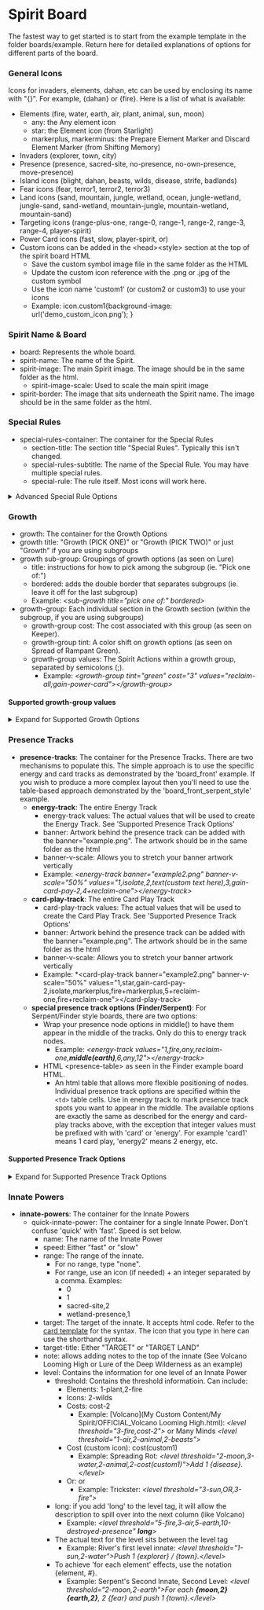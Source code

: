 # Spirit Board

The fastest way to get started is to start from the example template in the folder boards/example. Return here for detailed explanations of options for different parts of the board.

### General Icons
Icons for invaders, elements, dahan, etc can be used by enclosing its name with "{}". For example, {dahan} or {fire}. Here is a list of what is available:
- Elements (fire, water, earth, air, plant, animal, sun, moon)
	- any: the Any element icon
	- star: the Element icon (from Starlight)
	- markerplus, markerminus: the Prepare Element Marker and Discard Element Marker (from Shifting Memory)
- Invaders (explorer, town, city)  
- Presence (presence, sacred-site, no-presence, no-own-presence, move-presence)  
- Island icons (blight, dahan, beasts, wilds, disease, strife, badlands)  
- Fear icons (fear, terror1, terror2, terror3)
- Land icons (sand, mountain, jungle, wetland, ocean, jungle-wetland, jungle-sand, sand-wetland, mountain-jungle, mountain-wetland, mountain-sand)  
- Targeting icons (range-plus-one, range-0, range-1, range-2, range-3, range-4, player-spirit)  
- Power Card icons (fast, slow, player-spirit, or)
- Custom icons can be added in the \<head\>\<style\> section at the top of the spirit board HTML
	 - Save the custom symbol image file in the same folder as the HTML
	 - Update the custom icon reference with the .png or .jpg of the custom symbol
	 - Use the icon name 'custom1' (or custom2 or custom3) to use your icons
	 - Example: icon.custom1{background-image: url('demo_custom_icon.png'); }


### Spirit Name & Board
- board: Represents the whole board.
- spirit-name: The name of the Spirit.
- spirit-image: The main Spirit image. The image should be in the same folder as the html.
	- spirit-image-scale: Used to scale the main spirit image
- spirit-border: The image that sits underneath the Spirit name. The image should be in the same folder as the html.

### Special Rules
- special-rules-container: The container for the Special Rules
	- section-title: The section title "Special Rules". Typically this isn't changed.
	- special-rules-subtitle: The name of the Special Rule. You may have multiple special rules.
	- special-rule: The rule itself. Most icons will work here.
<details>
  <summary>Advanced Special Rule Options</summary>

- Serpent style presence nodes in the special rule
	- Example: *\<special-rules-track values="5,7,8,10,11,12,13"\>\<\/special-rules-track\>*

</details>

### Growth
- growth: The container for the Growth Options
- growth title: "Growth (PICK ONE)" or "Growth (PICK TWO)" or just "Growth" if you are using subgroups
- growth sub-group: Groupings of growth options (as seen on Lure)
	- title: instructions for how to pick among the subgroup (ie. "Pick one of:")
	- bordered: adds the double border that separates subgroups (ie. leave it off for the last subgroup)
	- Example: *\<sub-growth title="pick one of:" bordered\>*
- growth-group: Each individual section in the Growth section (within the subgroup, if you are using subgroups)
  - growth-group cost: The cost associated with this group (as seen on Keeper).
  - growth-group tint: A color shift on growth options (as seen on Spread of Rampant Green).
  - growth-group values: The Spirit Actions within a growth group, separated by semicolons (;).
	- Example: *\<growth-group tint="green" cost="3" values="reclaim-all;gain-power-card"\>\<\/growth-group\>*
		
#### Supported growth-group values
<details>
  <summary>Expand for Supported Growth Options</summary>

|Category|Action|Usage|Details|Examples|
|------|------|------|------|----|
|Reclaim|Reclaim All, Reclaim One, Reclaim Half|reclaim-all, reclaim-one, reclaim-half OR relcaim(x)|x can be all, one, half, or custom||
||Reclaim Custom|reclaim(custom,*your custom reclaim text*)|Custom reclaim text with a unique icon.|reclaim(custom,your Unique Power Cards)|
|Adding Presence|Add Presence at Range|add-presence(x)|Add a Presence up to x Range. *x can be 'any' or 1, 2, 3 or 4*||
||Add Presence with Condition|add-presence(x,y)|Add a Presence with y conditions at x Range. y can be terrain types (including dual types), tokens, invaders, invader pieces, dahan, blight, etc.||
||Add Presence with Multiple Conditions|add-presence(x,y,z,...,*and/or*)|Add a Presence with multiple conditions y, z, etc at x Range, the last parameter must be 'or' or 'and'.|Sharp Fangs: <br>add-presence(3,jungle,beast,or)<br>Vengeance: <br>add-presence(2,town,city,blight,or)|
||Add Presence and/or Tokens|add-presence(x,token,y,and/or)|Add a Presence and/or a token y (beasts, disease, etc) at x Range.|Many Minds: <br>add-presence(3,token,beast,and)<br>Vengeance: <br>add-presence(1,token,disease,or)|
||Add Presence with Custom Text|add-presence(x,text,*your_text_here*)|Add a Presence at x Range. The presence text will read "Add a Presence *your_text_here*". The icon will be **!!!**||
|Gaining Elements|Gain One Element|gain-element(x)|Gain Element x, which can by all the elements or 'any' or 'star'|'star' is the Starlight element icon|
||Gain Multiple Elements|gain-element(x,y)|If y is a number, gain y of x Element||
||Gain Multiple Elements|gain-element(x,y,z,...)|If y is an element, gain x or y or z Elements|Lure: <br>gain-element(moon,air,plant)|
||Gain Multiple Elements|gain-element(x,y,z,...,*and*)|Gain elements x, y, and z (or more). The last option must *and*||
|Preparing/Discarding Element Markers|Prepare One Element Marker|element-marker|Prepare 1 element marker||
||Prepare Multiple Element Marker|element-marker(x)|Prepare x element markers (x can be more than 2, or negative)|element-marker(2)|
||Discard Element Markers|element-marker(-x)|x is the number to discard|element-marker(-2)|
|Pushing|Push from Your Lands|push(x)|Push entity x (dahan, beasts, presence, etc) from 1 of your lands.||
||Push from Your Lands|push(x,y)|Push entity x (dahan, beasts, presence, etc) a land at range y.||
||Push with Conditions|push(x,y)|If y is a condition, push x from 1 of your lands with y condition (sacred site, beasts, etc).||
||Push from Multiple Lands with Conditions|push(x,y,z)|Push x from z lands of condition y. y can be terrain types, sacred site, token types, etc. z can be a numeral or 'each' (or another word at your own risk).|Ocean: push(presence,ocean,each)|
|Gathering|Gather into Your Lands|gather(x)|Gather entity x (dahan, beasts, presence, etc) into 1 of your lands.||
||Gather at Range|gather(x,y)|If y is a number, gather x into a land at y range.|Many Minds: <br>gather(2,beasts)|
||Gather with Conditions|gather(x,y)|If y is a condition, gather x into 1 of your lands with y condition (sacred site, beasts, etc).||
||Gather into Multiple Lands with Conditions|gather(x,y,z)|Gather x into z lands of y condition. z can be a number or 'each'|Ocean: gather(presence,ocean,each)|
|Move Presence|Move Presence|move-presence(x)|Move a Presence up to x Range||
|Gaining Energy|Gain Energy|gain-energy(x)|Gain x Energy|gain-energy(2)|
||Gain Energy per Thing|gain-energy(x)|Gain 1 Energy per Thing x (such as Elements, Sacred Sites, etc)|gain-energy(water)|
||Gain Energy per Thing plus Flat Energy|gain-energy(x,y)|Gain x Energy plus 1 Energy per Thing y|Wildfire: gain-energy(2,fire)|
||Gain Multiple Energy per Thing plus Flat Energy|gain-energy(x,y,z)|Gain x Energy plus z Energy per Thing y||
||Gain Energy per Custom Item Plus Flat Energy|gain-energy(x,text,*your_text_here*)|Gain x Energy plus 1 Energy per condition of your choosing. Icon will be a !!!.||
||Gain Energy per Custom w/ Icon Item Plus Flat Energy|gain-energy(x,text,*your_text_here*,y)|Gain x Energy plus 1 Energy per condition of your choosing. Icon will be y.||
||Gain Energy per Custom Item|gain-energy(text,*your_text_here*)|Gain 1 Energy per condition of your choosing. Icon will be a !!!.||
||Gain Energy per Custom Item w/ Icon|gain-energy(text,*your_text_here*,y)|If y is Entity, gain 1 Energy per Entity w/ your custom text. If y is number, gain y Energy per !!! w/ your custom text.||
||Gain Multiple Energy per Custom Item w/ Icon|gain-energy(text,*your_text_here*,y,z)|Gain z Energy per Entity y of your choosing.||
||Gain Energy per Card Play|energy-per-play|Gain 1 Energy per Card Play.|As seen on Trickster|
|Add Tokens|Add One Token|add-token(x,y)|At range x add token type y|add-token(2,beast)|
||Add Multiple Token of One Type|add-token(x,y, z)|Add z tokens of y type at range x|add-token(3,wilds,2)|
||Add Tokens of Different Types|add-token(x,y,z,...,and/or)|At range x, add a tokens of type y, z, and/or more. The last parameter must be 'or' or 'and'.|add-token(3,wilds,beasts,disease,and); add-token(3,strife,badlands,or);|
|Gain Power Card|Gain a Power Card|gain-power-card|||
|Repeating Growth Options|Repeat Growth Options|^x|Added to other growth options. x is the number of repeats. As seen on Fractured Days|gain-power-card^2; gain-energy(2)^3|
|Discarding Cards|Discard 2 Power Cards|discard-cards|As seen on Downpour||
||Discard 1 Power Card|discard-card|||
|Gain Card Play|Gain 1 Card Play|gain-card-play|Gain +1 Card Play|Volcano, Finder: gain-card-play|
||Gain Card Plays|gain-card-play(x)|Gain +x Card Plays||
|Forget Power Card|Forget a Power Card|forget-power-card|||
|Ignore Range |Ignore Range this Turn|ignore-range|Ignore Range this turn (as seen on Finder)||
|Gain Range |Gain Range this Turn|gain-range(x)|Gain x range for Powers this turn|gain-range(1)|
||Gain Range this Turn for...|gain-range(x,y)|Gain x range for y effects (powers, power cards, innate powers, everything) this turn|gain-range(2,powers)|
|Isolate|Isolate one of your Lands|isolate|Isolate one of your Lands||
||Isolate a land at Range|isolate(x)|Isolate a land at x Range||
|Destroy Presence|Destroy a Presence|destroy-presence|||
|Gaining Fear|Gain Fear|fear(x)|Gain x Fear||
||Gain Fear per Element|fear(x)|Gain 1 Fear per Element x||
||Gain Fear per Element plus Flat Fear|fear(x,y)|Gain x Fear plus 1 Fear per Element y||
||Gain Fear per Custom Item|fear(text,*your_text_here*)|Gain 1 Fear per condition of your choosing. Icon will be a !!!.|fear(text,for each of your blighted lands)|
||Gain Fear per Custom Item Plus Flat Fear|fear(x,text,*your_text_here*)|Gain x Fear plus 1 Fear per condition of your choosing. Icon will be a !!!.||
|Deal Damage|Damage at Range|damage(x,y)|At range x, deal y Damage|Starlight: damage(0,2)|
|Make a Power Fast|Make a Power Fast|make-fast|One of your Powers may be Fast||
|Custom|Custom Text with !!! Icon|custom(*your_text_here*)|A custom growth option with the image !!!||
||Custom Text with Any Icon|custom(*your_text_here*,x)|A custom growth option with the x icon of your choice (ie. town, dahan, element, etc)||
|Or Growth Options|Allows pair of two growth options|or(x,y)|x and y are growth options (like the ones above)|Fractured Days's growth: or(gain-1-time^2,gain-card-play(2))|
|Presence Track Node|Puts the growth option in a presence track ring|presence-node(x)|x is a growth option (like the ones above)|presence-node(reclaim-one)|
</details>

### Presence Tracks
  - **presence-tracks**: The container for the Presence Tracks.
    There are two mechanisms to populate this. The simple approach is to use the specific energy and card tracks as demonstrated by the 'board_front' example. If you wish to produce a more complex layout then you'll need to use the table-based approach demonstrated by the 'board_front_serpent_style' example. 
    - **energy-track**: The entire Energy Track
      - energy-track values: The actual values that will be used to create the Energy Track. See 'Supported Presence Track Options'
	  - banner: Artwork behind the presence track can be added with the banner="example.png". The artwork should be in the same folder as the html
	  - banner-v-scale: Allows you to stretch your banner artwork vertically
	  - Example: *\<energy-track banner="example2.png" banner-v-scale="50%" values="1,isolate,2,text(custom text here),3,gain-card-pay-2,4+reclaim-one"\>\</energy-track\>*
    - **card-play-track**: The entire Card Play Track
      - card-play-track values: The actual values that will be used to create the Card Play Track.  See 'Supported Presence Track Options'
	  - banner: Artwork behind the presence track can be added with the banner="example.png". The artwork should be in the same folder as the html
	  - banner-v-scale: Allows you to stretch your banner artwork vertically
	  - Example: *\<card-play-track banner="example2.png" banner-v-scale="50%" values="1,star,gain-card-pay-2,isolate,markerplus,fire+markerplus,5+reclaim-one,fire+reclaim-one"\>\</card-play-track\>
    - **special presence track options (Finder/Serpent)**: For Serpent/Finder style boards, there are two options:
	  - Wrap your presence node options in middle() to have them appear in the middle of the tracks. Only do this to energy track nodes.
	    - Example: *\<energy-track values="1,fire,any,reclaim-one,***middle(earth)***,6,any,12"\>\</energy-track\>*
	  - HTML \<presence-table\> as seen in the Finder example board HTML.
	    - An html table that allows more flexible positioning of nodes. Individual presence track options are specified within the `<td>` table cells. Use <td middle> in energy track to mark presence track spots you want to appear in the middle. The available options are exactly the same as described for the energy and card-play tracks above, with the exception that integer values must be prefixed with with 'card' or 'energy'. For example 'card1' means 1 card play, 'energy2' means 2 energy, etc.

#### Supported Presence Track Options
<details>
  <summary>Expand for Supported Presence Track Options</summary>

|Presence Track Effect|Usage|Details|Examples|
|------|------|------|----|
|Energy/Turn or Card Plays|Integer 1,2,3,4,5,6,7 etc.|Number will become Energy/Turn in energy track and Card Plays in the card play track|River cardplay track: values="1,2,2,3,reclaim-one,4,5"|
||For Energy, +1,-2,+3 etc.|Will modify energy gain instead of flat energy gain (think Finder)|Finder 'top row' values="0,sun,2+water,+2,+1+any"|
|Elements|sun,moon,fire,air,water,earth,plant,animal|Can be used in combinations|Thunderspeaker energy track: values="1,air,2,fire,sun,3"|
||any, star|'any' is any element, 'star' is the Element icon from Starlight||
|Element Markers|markerplus, markerminus|Gain or pay element markers|Shifting Memory energy track: values="0,1,2,3+markerplus,4,reclaim-one,5,6+markerplus"<br>Shifting Memory energy track: values="1,2,2,markerminus+markerminus+gain-card-play,3"|
|Reclaim One|reclaim-one|Reclaim one card, can be used in combinations||
|Combinations|separate with a '+'|Can include energy, cardplays, markers, move-presence, gain-range, and reclaim one. Can be more than 2 things.|Stone's cardplay track: values="1,earth,earth,earth+reclaim-one,earth+any,2+earth"|
|Push/Gather|push(x), gather(x)|Push or Gather x from/into one of your Lands. x can be most token/entities (explorer, wilds, presence, etc).|Trickster's cardplay track: values="2,push(dahan),3,3,4,air,5"|
||push(x;y)|Push x or y from one of your Lands. Could do z but its not recommended|Finder's bottom track push(town;city)|
|Isolate|isolate|Isolate one of your Lands.|Custom cardplay track: values="1,2,isolate,3,3,4,5"|
|Move a Presence|move-presence(x)|Move a presence x range, can be used in combinations.|Downpour cardplay track: values="1,move-presence(1),water,2,move-presence(1),3"|
|Pay 2 to Gain Power Card|gain-card-pay-2|Pay 2 Energy to Gain Power Card|Many Minds cardplay track: values="1,2,gain-card-pay-2,3,3,4,5"|
|Gain Card Play|gain-card-play|Gain an additional card play not in the normal way (think Stone or Finder)|Stone energy track: values="2,3,gain-card-play^minor,4,gain-card-play^minor,6,gain-card-play^minor"|
|Gain Range|gain-range(x)|Gain +x range||
||gain-range(x;y)|Gain +x range on "y"|range(1,everything)|
|Add Token|token(x)|Adds 1 token x to 1 of your lands||
|Notate with Icon (like Stone)|^x|Puts icon x in top left corner of presence node|Stone top row: values="2,3,gain-card-play^minor,4,gain-card-play^minor,6,gain-card-play^minor"|
|Forget Power|forget-power-card|Forget a power card. Unlikely to be useful because presence track actions are optional|Custom energy track: values="1,3+forget-power-card,5+forget-power-card,7+forget-power-card"|
|Custom|custom(*your_text*)|Add custom text to the presence node. Image will be !!!.|Custom energy track: values="1,2,custom(Draw 1 Minor Power),3,water,4"|
||custom(*your_text*;x)|Add custom text to the presence node. x is the icon (for example, city). Note the semicolon.|Custom energy track: values="1,2,custom(Draw 1 Minor Power;city),3,water,4"|

</details>

### Innate Powers
  - **innate-powers**: The container for the Innate Powers
    - quick-innate-power: The container for a single Innate Power. Don't confuse 'quick' with 'fast'. Speed is set below.
      - name: The name of the Innate Power
      - speed: Either "fast" or "slow"
      - range: The range of the innate.
        - For no range, type "none".
        - For range, use an icon (if needed) + an integer separated by a comma. Examples:
          - 0
          - 1
          - sacred-site,2
          - wetland-presence,1
      - target: The target of the innate. It accepts html code. Refer to the [card template](_docs/card.md) for the syntax. The icon that you type in here can use the shorthand syntax.
      - target-title: Either "TARGET" or "TARGET LAND"
      - note: allows adding notes to the top of the innate (See Volcano Looming High or Lure of the Deep Wilderness as an example)
      - level: Contains the information for one level of an Innate Power
        - threshold: Contains the threshold informatioin. Can include:
          - Elements: 1-plant,2-fire
		  - Icons: 2-wilds
		  - Costs: cost-2
		    - Example: [Volcano](My Custom Content/My Spirit/OFFICIAL_Volcano Looming High.html): *\<level threshold="3-fire,cost-2"\>* or Many Minds *\<level threshold="1-air,2-animal,2-beasts"\>*
		  - Cost (custom icon): cost(custom1)
			- Example: Spreading Rot: *\<level threshold="2-moon,3-water,2-animal,2-cost(custom1)"\>Add 1 {disease}.\<\/level\>*
		  - Or: or
		    - Example: Trickster: *\<level threshold="3-sun,OR,3-fire"\>*
		- long: if you add 'long' to the level tag, it will allow the description to spill over into the next column (like Volcano)
		  - Example: *\<level threshold="5-fire,3-air,5-earth,10-destroyed-presence" ***long***\>*
        - The actual text for the level sits between the level tag
		  - Example: River's first level innate: *\<level threshold="1-sun,2-water"\>Push 1 {explorer} \/ {town}.\<\/level\>*
        - To achieve 'for each element' effects, use the notation {element, #}.
		  - Example: Serpent's Second Innate, Second Level: *\<level threshold="2-moon,2-earth"\>For each ***{moon,2} {earth,2}***, 2 {fear} and push 1 {town}.\<\/level\>*